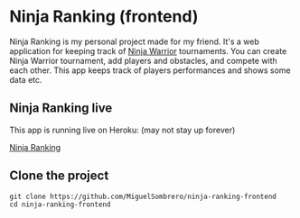 # Ninja Ranking (frontend)

Ninja Ranking is my personal project made for my friend. It's a web application for keeping track of [Ninja Warrior](https://en.wikipedia.org/wiki/American_Ninja_Warrior) tournaments. You can create Ninja Warrior tournament, add players and obstacles, and compete with each other. This app keeps track of players performances and shows some data etc. 

## Ninja Ranking live

This app is running live on Heroku:
(may not stay up forever)

[Ninja Ranking]()

## Clone the project

    git clone https://github.com/MiguelSombrero/ninja-ranking-frontend
    cd ninja-ranking-frontend

